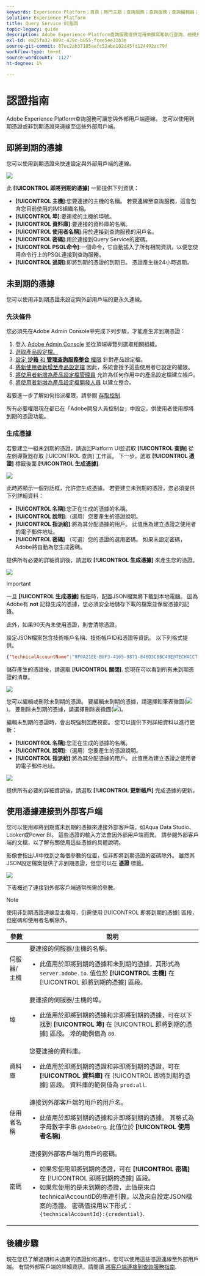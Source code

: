 ```yaml
---
keywords: Experience Platform；首頁；熱門主題；查詢服務；查詢服務；查詢編輯器；查詢編輯器；查詢編輯器；
solution: Experience Platform
title: Query Service UI指南
topic-legacy: guide
description: Adobe Experience Platform查詢服務提供可用來撰寫和執行查詢、檢視先前執行的查詢，以及存取由您IMS組織內的使用者儲存的查詢的使用者介面。
exl-id: ea25fa32-809c-429c-b855-fcee5ee31b3e
source-git-commit: 87ec2ab37105aefc52abe102d45fd124492ac79f
workflow-type: tm+mt
source-wordcount: '1127'
ht-degree: 1%

---
```


# 認證指南

Adobe Experience Platform查詢服務可讓您與外部用戶端連線。 您可以使用到期憑證或非到期憑證來連線至這些外部用戶端。

## 即將到期的憑據

您可以使用到期憑證來快速設定與外部用戶端的連線。

![](../images/ui/credentials/expiring-credentials.png)

此 **[!UICONTROL 即將到期的憑據]** 一節提供下列資訊：

- **[!UICONTROL 主機]**:您要連接的主機的名稱。 若要連線至查詢服務，這會包含您目前使用的IMS組織名稱。
- **[!UICONTROL 埠]**:要連接的主機的埠號。
- **[!UICONTROL 資料庫]**:要連接的資料庫的名稱。
- **[!UICONTROL 使用者名稱]**:用於連接到查詢服務的用戶名。
- **[!UICONTROL 密碼]**:用於連接到Query Service的密碼。
- **[!UICONTROL PSQL命令]**:一個命令，它自動插入了所有相關資訊，以便您使用命令行上的PSQL連接到查詢服務。
- **[!UICONTROL 過期]**:即將到期的憑證的到期日。 憑證產生後24小時過期。

## 未到期的憑據

您可以使用非到期憑證來設定與外部用戶端的更永久連線。

### 先決條件

您必須先在Adobe Admin Console中完成下列步驟，才能產生非到期憑證：

1. 登入 [Adobe Admin Console](https://adminconsole.adobe.com/) 並從頂端導覽列選取相關組織。
2. [選取產品設定檔。](../../access-control/ui/browse.md)
3. [設定 **沙箱** 和 **管理查詢服務整合** 權限](../../access-control/ui/permissions.md) 針對產品設定檔。
4. [將新使用者新增至產品設定檔](../../access-control/ui/users.md) 因此，系統會授予這些使用者已設定的權限。
5. [將使用者新增為產品設定檔管理員](https://helpx.adobe.com/enterprise/using/manage-product-profiles.html) 允許為任何作用中的產品設定檔建立帳戶。
6. [將使用者新增為產品設定檔開發人員](https://helpx.adobe.com/tw/enterprise/using/manage-developers.html) 以建立整合。

若要進一步了解如何指派權限，請參閱 [存取控制](../../access-control/home.md).

所有必要權限現在都已在「Adobe開發人員控制台」中設定，供使用者使用即將到期的憑證功能。

### 生成憑據

若要建立一組未到期的憑證，請返回Platform UI並選取 **[!UICONTROL 查詢]** 從左側導覽器存取 [!UICONTROL 查詢] 工作區。 下一步，選取 **[!UICONTROL 憑證]** 標籤後面 **[!UICONTROL 生成憑據]**.

![](../images/ui/credentials/generate-credentials.png)

此時將顯示一個對話框，允許您生成憑據。 若要建立未到期的憑證，您必須提供下列詳細資料：

- **[!UICONTROL 名稱]**:您正在生成的憑據的名稱。
- **[!UICONTROL 說明]**:（選用）您要產生的憑證說明。
- **[!UICONTROL 指派給]**:將為其分配憑據的用戶。 此值應為建立憑證之使用者的電子郵件地址。
- **[!UICONTROL 密碼]** （可選）您的憑證的選用密碼。 如果未設定密碼，Adobe將自動為您生成密碼。

提供所有必要的詳細資訊後，請選取 **[!UICONTROL 生成憑據]** 來產生您的憑證。

![](../images/ui/credentials/create-account.png)

>[!IMPORTANT]
>
>一旦 **[!UICONTROL 生成憑據]** 按鈕時，配置JSON檔案將下載到本地電腦。 因為Adobe有 **not** 記錄生成的憑據，您必須安全地儲存下載的檔案並保留憑據的記錄。
>
>此外，如果90天內未使用憑證，則會清除憑證。

設定JSON檔案包含技術帳戶名稱、技術帳戶ID和憑證等資訊。 以下列格式提供。

```json
{"technicalAccountName":"9F0A21EE-B8F3-4165-9871-846D3C8BC49E@TECHACCT.ADOBE.COM","credential":"3d184fa9e0b94f33a7781905c05203ee","technicalAccountId":"4F2611B8613AA3670A495E55"}
```

儲存產生的憑證後，請選取 **[!UICONTROL 關閉]**. 您現在可以看到所有未到期憑證的清單。

![](../images/ui/credentials/list-credentials.png)

您可以編輯或刪除未到期的憑證。 要編輯未到期的憑據，請選擇鉛筆表徵圖(![](../images/ui/credentials/edit-icon.png))。 要刪除未到期的憑據，請選擇刪除表徵圖(![](../images/ui/credentials/delete-icon.png))。

編輯未到期的憑證時，會出現強制回應視窗。 您可以提供下列詳細資料以進行更新：

- **[!UICONTROL 名稱]**:您正在生成的憑據的名稱。
- **[!UICONTROL 說明]**:（選用）您要產生的憑證說明。
- **[!UICONTROL 指派給]**:將為其分配憑據的用戶。 此值應為建立憑證之使用者的電子郵件地址。

![](../images/ui/credentials/update-credentials.png)

提供所有必要的詳細資訊後，請選取 **[!UICONTROL 更新帳戶]** 完成憑據的更新。

## 使用憑據連接到外部客戶端

您可以使用即將到期或未到期的憑據來連接外部客戶端，如Aqua Data Studio、Looker或Power BI。 這些憑證的輸入方法會因外部用戶端而異。 請參閱外部客戶端的文檔，以了解有關使用這些憑據的具體說明。

影像會指出UI中找到之每個參數的位置，但非即將到期憑證的密碼除外。 雖然其JSON設定檔案提供了非到期憑證，但您可以在 **憑證** 標籤。

![](../images/ui/credentials/expiring-credentials.png)

下表概述了連接到外部客戶端通常所需的參數。

>[!NOTE]
>
>使用非到期憑證連線至主機時，仍需使用 [!UICONTROL 即將到期的憑據] 區段，但密碼和使用者名稱除外。

| 參數 | 說明 |
|---|---|
| 伺服器/主機 | 要連接的伺服器/主機的名稱。 <ul><li>此值用於即將到期的憑據和未到期的憑據，其形式為 `server.adobe.io`. 值位於 **[!UICONTROL 主機]** 在 [!UICONTROL 即將到期的憑據] 區段。</ul></li> |
| 埠 | 要連接的伺服器/主機的埠。 <ul><li>此值用於即將到期的憑據和非即將到期的憑據，可在以下找到 **[!UICONTROL 埠]** 在 [!UICONTROL 即將到期的憑據] 區段。 埠的範例值為 `80`.</ul></li> |
| 資料庫 | 您要連接的資料庫。 <ul><li>此值用於即將到期的憑證和非即將到期的憑證，可在 **[!UICONTROL 資料庫]** 在 [!UICONTROL 即將到期的憑據] 區段。 資料庫的範例值為 `prod:all`.</ul></li> |
| 使用者名稱 | 連接到外部客戶端的用戶的用戶名。 <ul><li>此值用於即將到期的憑據和非即將到期的憑據。 其格式為字母數字字串 `@AdobeOrg`. 此值位於 **[!UICONTROL 使用者名稱]**.</li></ul> |
| 密碼 | 連接到外部客戶端的用戶的密碼。 <ul><li>如果您使用即將到期的憑證，可在 **[!UICONTROL 密碼]** 在 [!UICONTROL 即將到期的憑據] 區段。</li><li>如果您使用的是未到期的憑證，此值是來自technicalAccountID的串連引數，以及來自設定JSON檔案的憑證。 密碼值採用以下形式： `{technicalAccountId}:{credential}`.</li></ul> |

## 後續步驟

現在您已了解過期和未過期的憑證如何運作，您可以使用這些憑證連線至外部用戶端。 有關外部客戶端的詳細資訊，請閱讀 [將客戶端連接到查詢服務指南](../clients/overview.md).

